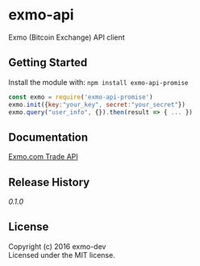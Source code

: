 # exmo-api

Exmo (Bitcoin Exchange) API client

## Getting Started
Install the module with: `npm install exmo-api-promise`

```javascript
const exmo = require('exmo-api-promise')
exmo.init({key:"your_key", secret:"your_secret"})
exmo.query("user_info", {}).then(result => { ... })
```

## Documentation
[Exmo.com Trade API](https://wallet.exmo.com/en/api_doc#/authenticated_api)

## Release History
_0.1.0_

## License
Copyright (c) 2016 exmo-dev  
Licensed under the MIT license.
